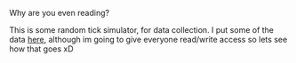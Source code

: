 Why are you even reading?

This is some random tick simulator, for data collection. I put some of the data [here](https://docs.google.com/spreadsheets/d/1KbPhvtVhvQTAboaYYo49mIYruVLFZxFsZ1LZg6L8aAU/edit?usp=sharing), although im going to give everyone read/write access so lets see how that goes xD

